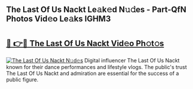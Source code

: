 ## The Last Of Us Nackt Le𝚊k𝚎d N𝚞𝚍es - Part-QfN Photos Vid𝚎o Le𝚊ks IGHM3

# <h2><a href="http://fb12zj.evod.top/?m=The+Last+Of+Us+Nackt">🔗 👉🔴 The Last Of Us Nackt Vid𝚎o Ph𝚘t𝚘s</a></h2>

[![The Last Of Us Nackt N𝚞d𝚎s](https://i.imgur.com/8V9OHl7.gif)](http://fb12zj.evod.top/?m=The+Last+Of+Us+Nackt)
Digital influencer The Last Of Us Nackt known for their dance performances and lifestyle vlogs. The public's trust The Last Of Us Nackt and admiration are essential for the success of a public figure. 
